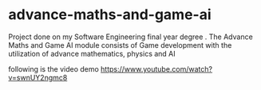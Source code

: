 # advance-maths-and-game-ai
Project done on my Software Engineering final year degree . The Advance Maths and Game AI module consists of Game development with the utilization of advance mathematics, physics and AI

following is the video demo 
https://www.youtube.com/watch?v=swnUY2ngmc8
